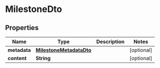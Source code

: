 # MilestoneDto

## Properties

|     Name     |                        Type                         | Description |   Notes    |
|--------------|-----------------------------------------------------|-------------|------------|
| **metadata** | [**MilestoneMetadataDto**](MilestoneMetadataDto.md) |             | [optional] |
| **content**  | **String**                                          |             | [optional] |

